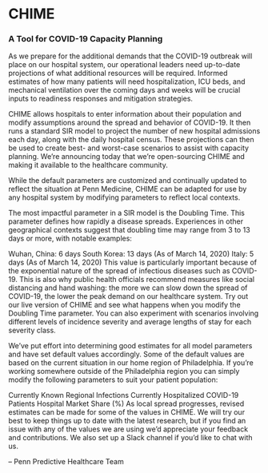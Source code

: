 # CHIME
### A Tool for COVID-19 Capacity Planning

As we prepare for the additional demands that the COVID-19 
outbreak will place on our hospital system, our operational 
leaders need up-to-date projections of what additional resources 
will be required. Informed estimates of how many patients will 
need hospitalization, ICU beds, and mechanical ventilation over 
the coming days and weeks will be crucial inputs to readiness responses 
and mitigation strategies.

CHIME allows hospitals to enter information about their population and modify assumptions around the spread and behavior of COVID-19. It then runs a standard SIR model to project the number of new hospital admissions each day, along with the daily hospital census. These projections can then be used to create best- and worst-case scenarios to assist with capacity planning. We’re announcing today that we’re open-sourcing CHIME and making it available to the healthcare community.

While the default parameters are customized and continually updated to reflect the situation at Penn Medicine, CHIME can be adapted for use by any hospital system by modifying parameters to reflect local contexts.

The most impactful parameter in a SIR model is the Doubling Time. This parameter defines how rapidly a disease spreads. Experiences in other geographical contexts suggest that doubling time may range from 3 to 13 days or more, with notable examples:

Wuhan, China: 6 days
South Korea: 13 days (As of March 14, 2020)
Italy: 5 days (As of March 14, 2020)
This value is particularly important because of the exponential nature of the spread of infectious diseases such as COVID-19. This is also why public health officials recommend measures like social distancing and hand washing: the more we can slow down the spread of COVID-19, the lower the peak demand on our healthcare system. Try out our live version of CHIME and see what happens when you modify the Doubling Time parameter. You can also experiment with scenarios involving different levels of incidence severity and average lengths of stay for each severity class.

We’ve put effort into determining good estimates for all model parameters and have set default values accordingly. Some of the default values are based on the current situation in our home region of Philadelphia. If you’re working somewhere outside of the Philadelphia region you can simply modify the following parameters to suit your patient population:

Currently Known Regional Infections
Currently Hospitalized COVID-19 Patients
Hospital Market Share (%)
As local spread progresses, revised estimates can be made for some of the values in CHIME. We will try our best to keep things up to date with the latest research, but if you find an issue with any of the values we are using we’d appreciate your feedback and contributions. We also set up a Slack channel if you’d like to chat with us.

– Penn Predictive Healthcare Team